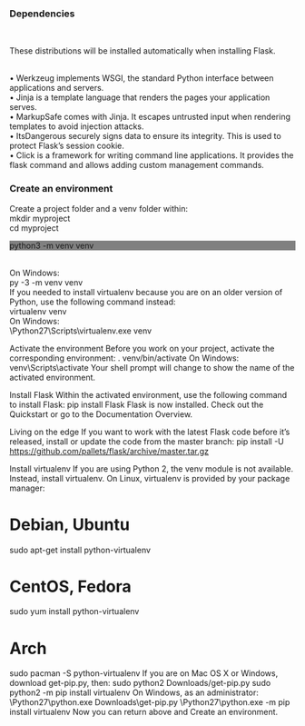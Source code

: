 <h3>Dependencies</h3><br>
<p>These distributions will be installed automatically when installing Flask.</p><br>
•	Werkzeug implements WSGI, the standard Python interface between applications and servers.<br>
•	Jinja is a template language that renders the pages your application serves.<br>
•	MarkupSafe comes with Jinja. It escapes untrusted input when rendering templates to avoid injection attacks.<br>
•	ItsDangerous securely signs data to ensure its integrity. This is used to protect Flask’s session cookie.<br>
•	Click is a framework for writing command line applications. It provides the flask command and allows adding custom management commands.<br>

<h3>Create an environment</h3>
Create a project folder and a venv folder within:<br>
mkdir myproject<br>
cd myproject<br>
<p style="background-color:gray">python3 -m venv venv</p><br>
On Windows:<br>
py -3 -m venv venv<br>
If you needed to install virtualenv because you are on an older version of Python, use the following command instead:<br>
virtualenv venv<br>
On Windows:<br>
\Python27\Scripts\virtualenv.exe venv<br>

Activate the environment
Before you work on your project, activate the corresponding environment:
. venv/bin/activate
On Windows:
venv\Scripts\activate
Your shell prompt will change to show the name of the activated environment.

Install Flask
Within the activated environment, use the following command to install Flask:
pip install Flask
Flask is now installed. Check out the Quickstart or go to the Documentation Overview.

Living on the edge
If you want to work with the latest Flask code before it’s released, install or update the code from the master branch:
pip install -U https://github.com/pallets/flask/archive/master.tar.gz

Install virtualenv
If you are using Python 2, the venv module is not available. Instead, install virtualenv.
On Linux, virtualenv is provided by your package manager:
# Debian, Ubuntu
sudo apt-get install python-virtualenv

# CentOS, Fedora
sudo yum install python-virtualenv

# Arch
sudo pacman -S python-virtualenv
If you are on Mac OS X or Windows, download get-pip.py, then:
sudo python2 Downloads/get-pip.py
sudo python2 -m pip install virtualenv
On Windows, as an administrator:
\Python27\python.exe Downloads\get-pip.py
\Python27\python.exe -m pip install virtualenv
Now you can return above and Create an environment.


